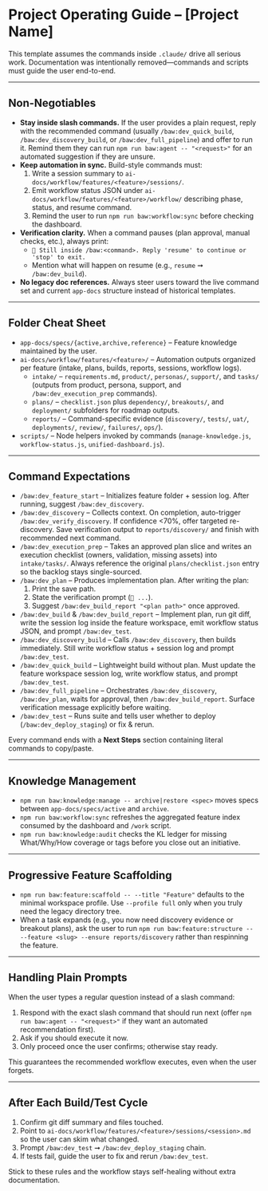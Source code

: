 # Project Operating Guide – [Project Name]

This template assumes the commands inside `.claude/` drive all serious work. Documentation was intentionally removed—commands and scripts must guide the user end-to-end.

---

## Non-Negotiables
- **Stay inside slash commands.** If the user provides a plain request, reply with the recommended command (usually `/baw:dev_quick_build`, `/baw:dev_discovery_build`, or `/baw:dev_full_pipeline`) and offer to run it. Remind them they can run `npm run baw:agent -- "<request>"` for an automated suggestion if they are unsure.
- **Keep automation in sync.** Build-style commands must:
  1. Write a session summary to `ai-docs/workflow/features/<feature>/sessions/`.
  2. Emit workflow status JSON under `ai-docs/workflow/features/<feature>/workflow/` describing phase, status, and resume command.
  3. Remind the user to run `npm run baw:workflow:sync` before checking the dashboard.
- **Verification clarity.** When a command pauses (plan approval, manual checks, etc.), always print:
  - `🛑 Still inside /baw:<command>. Reply 'resume' to continue or 'stop' to exit.`
  - Mention what will happen on resume (e.g., `resume` ➞ `/baw:dev_build`).
- **No legacy doc references.** Always steer users toward the live command set and current `app-docs` structure instead of historical templates.

---

## Folder Cheat Sheet
- `app-docs/specs/{active,archive,reference}` – Feature knowledge maintained by the user.
- `ai-docs/workflow/features/<feature>/` – Automation outputs organized per feature (intake, plans, builds, reports, sessions, workflow logs).
  - `intake/` – `requirements.md`, `product/`, `personas/`, `support/`, and `tasks/` (outputs from product, persona, support, and `/baw:dev_execution_prep` commands).
  - `plans/` – `checklist.json` plus `dependency/`, `breakouts/`, and `deployment/` subfolders for roadmap outputs.
  - `reports/` – Command-specific evidence (`discovery/`, `tests/`, `uat/`, `deployments/`, `review/`, `failures/`, `ops/`).
- `scripts/` – Node helpers invoked by commands (`manage-knowledge.js`, `workflow-status.js`, `unified-dashboard.js`).

---

## Command Expectations
- `/baw:dev_feature_start` – Initializes feature folder + session log. After running, suggest `/baw:dev_discovery`.
- `/baw:dev_discovery` – Collects context. On completion, auto-trigger `/baw:dev_verify_discovery`. If confidence <70%, offer targeted re-discovery. Save verification output to `reports/discovery/` and finish with recommended next command.
- `/baw:dev_execution_prep` – Takes an approved plan slice and writes an execution checklist (owners, validation, missing assets) into `intake/tasks/`. Always reference the original `plans/checklist.json` entry so the backlog stays single-sourced.
- `/baw:dev_plan` – Produces implementation plan. After writing the plan:
  1. Print the save path.
  2. State the verification prompt (`🛑 ...`).
  3. Suggest `/baw:dev_build_report "<plan path>"` once approved.
- `/baw:dev_build` & `/baw:dev_build_report` – Implement plan, run git diff, write the session log inside the feature workspace, emit workflow status JSON, and prompt `/baw:dev_test`.
- `/baw:dev_discovery_build` – Calls `/baw:dev_discovery`, then builds immediately. Still write workflow status + session log and prompt `/baw:dev_test`.
- `/baw:dev_quick_build` – Lightweight build without plan. Must update the feature workspace session log, write workflow status, and prompt `/baw:dev_test`.
- `/baw:dev_full_pipeline` – Orchestrates `/baw:dev_discovery`, `/baw:dev_plan`, waits for approval, then `/baw:dev_build_report`. Surface verification message explicitly before waiting.
- `/baw:dev_test` – Runs suite and tells user whether to deploy (`/baw:dev_deploy_staging`) or fix & rerun.

Every command ends with a **Next Steps** section containing literal commands to copy/paste.

---

## Knowledge Management
- `npm run baw:knowledge:manage -- archive|restore <spec>` moves specs between `app-docs/specs/active` and `archive`.
- `npm run baw:workflow:sync` refreshes the aggregated feature index consumed by the dashboard and `/work` script.
- `npm run baw:knowledge:audit` checks the KL ledger for missing What/Why/How coverage or tags before you close out an initiative.

---

## Progressive Feature Scaffolding
- `npm run baw:feature:scaffold -- --title "Feature"` defaults to the minimal workspace profile. Use `--profile full` only when you truly need the legacy directory tree.
- When a task expands (e.g., you now need discovery evidence or breakout plans), ask the user to run `npm run baw:feature:structure -- --feature <slug> --ensure reports/discovery` rather than respinning the feature.

---

## Handling Plain Prompts
When the user types a regular question instead of a slash command:
1. Respond with the exact slash command that should run next (offer `npm run baw:agent -- "<request>"` if they want an automated recommendation first).
2. Ask if you should execute it now.
3. Only proceed once the user confirms; otherwise stay ready.

This guarantees the recommended workflow executes, even when the user forgets.

---

## After Each Build/Test Cycle
1. Confirm git diff summary and files touched.
2. Point to `ai-docs/workflow/features/<feature>/sessions/<session>.md` so the user can skim what changed.
3. Prompt `/baw:dev_test` ➞ `/baw:dev_deploy_staging` chain.
4. If tests fail, guide the user to fix and rerun `/baw:dev_test`.

Stick to these rules and the workflow stays self-healing without extra documentation.

